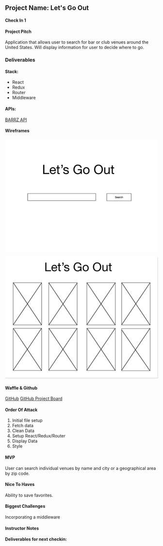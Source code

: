 ## Project Name: Let's Go Out

#### Check In 1

#### Project Pitch
Application that allows user to search for bar or club venues around the United States. Will display information for user to decide where to go. 
### Deliverables

#### Stack:
* React 
* Redux
* Router
* Middleware
#### APIs:
[BARRZ API](https://www.barzz.net/api.php)
#### Wireframes
![home](https://github.com/amercado1014/lets-go-out/blob/master/src/images/home-wireframe.png)

![main](https://github.com/amercado1014/lets-go-out/blob/master/src/images/main-wireframe.png)

#### Waffle & Github
[GitHub](https://github.com/amercado1014/lets-go-out)
[GitHub Project Board](https://github.com/amercado1014/lets-go-out/projects/2)
#### Order Of Attack
1. Initial file setup
2. Fetch data
3. Clean Data
4. Setup React/Redux/Router
5. Display Data
6. Style

#### MVP
User can search individual venues by name and city or a geographical area by zip code.

#### Nice To Haves
Ability to save favorites.

#### Biggest Challenges
Incorporating a middleware
#### Instructor Notes

#### Deliverables for next checkin:
